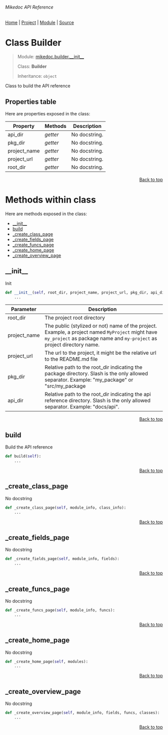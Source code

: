 ###### Mikedoc API Reference
[Home](/docs/api/README.md) | [Project](/README.md) | [Module](/docs/api/modules/mikedoc/builder/__init__/README.md) | [Source](/mikedoc/builder/__init__.py)

# Class Builder
> Module: [mikedoc.builder.\_\_init\_\_](/docs/api/modules/mikedoc/builder/__init__/README.md)
>
> Class: **Builder**
>
> Inheritance: `object`

Class to build the API reference

## Properties table
Here are properties exposed in the class:

| Property | Methods | Description |
| --- | --- | --- |
| api\_dir | _getter_ | No docstring. |
| pkg\_dir | _getter_ | No docstring. |
| project\_name | _getter_ | No docstring. |
| project\_url | _getter_ | No docstring. |
| root\_dir | _getter_ | No docstring. |

<p align="right"><a href="#mikedoc-api-reference">Back to top</a></p>

# Methods within class
Here are methods exposed in the class:
- [\_\_init\_\_](#__init__)
- [build](#build)
- [\_create\_class\_page](#_create_class_page)
- [\_create\_fields\_page](#_create_fields_page)
- [\_create\_funcs\_page](#_create_funcs_page)
- [\_create\_home\_page](#_create_home_page)
- [\_create\_overview\_page](#_create_overview_page)

## \_\_init\_\_
Init

```python
def __init__(self, root_dir, project_name, project_url, pkg_dir, api_dir):
    ...
```

| Parameter | Description |
| --- | --- |
| root\_dir | The project root directory |
| project\_name | The public (stylized or not) name of the project. Example, a project named `MyProject` might have `my_project` as package name and `my-project` as project directory name. |
| project\_url | The url to the project, it might be the relative url to the README.md file |
| pkg\_dir | Relative path to the root_dir indicating the package directory. Slash is the only allowed separator. Example: "my_package" or "src/my_package |
| api\_dir | Relative path to the root_dir indicating the api reference directory. Slash is the only allowed separator. Example: "docs/api". |

<p align="right"><a href="#mikedoc-api-reference">Back to top</a></p>

## build
Build the API reference

```python
def build(self):
    ...
```

<p align="right"><a href="#mikedoc-api-reference">Back to top</a></p>

## \_create\_class\_page
No docstring

```python
def _create_class_page(self, module_info, class_info):
    ...
```

<p align="right"><a href="#mikedoc-api-reference">Back to top</a></p>

## \_create\_fields\_page
No docstring

```python
def _create_fields_page(self, module_info, fields):
    ...
```

<p align="right"><a href="#mikedoc-api-reference">Back to top</a></p>

## \_create\_funcs\_page
No docstring

```python
def _create_funcs_page(self, module_info, funcs):
    ...
```

<p align="right"><a href="#mikedoc-api-reference">Back to top</a></p>

## \_create\_home\_page
No docstring

```python
def _create_home_page(self, modules):
    ...
```

<p align="right"><a href="#mikedoc-api-reference">Back to top</a></p>

## \_create\_overview\_page
No docstring

```python
def _create_overview_page(self, module_info, fields, funcs, classes):
    ...
```

<p align="right"><a href="#mikedoc-api-reference">Back to top</a></p>
